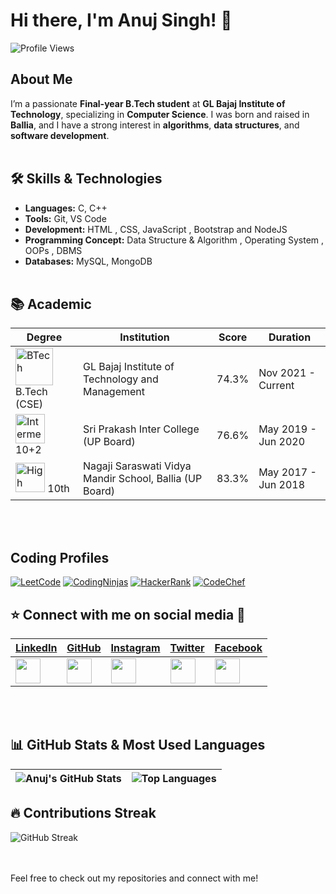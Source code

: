 # Hi there, I'm Anuj Singh! 👋
![Profile Views](https://hits.sh/github.com/anujsingh21.svg?style=for-the-badge&label=Profile%20Views&color=informational&labelColor=gray)

## About Me
I’m a passionate **Final-year B.Tech student** at **GL Bajaj Institute of Technology**, specializing in **Computer Science**. I was born and raised in **Ballia**, and I have a strong interest in **algorithms**, **data structures**, and **software development**.
<br><br>

## 🛠 Skills & Technologies
- **Languages:** C, C++
- **Tools:** Git, VS Code
- **Development:** HTML , CSS, JavaScript , Bootstrap and NodeJS
- **Programming Concept:** Data Structure & Algorithm , Operating System , OOPs , DBMS
- **Databases:** MySQL, MongoDB
<br><br>

## 📚 Academic

| Degree | Institution | Score | Duration |
| --- | --- | --- | --- |
| <img src="https://www.glbitm.org/Uploads/image/846imguf_LogoGLBajaj.jpg" alt="BTech" width="60"/> B.Tech (CSE) | GL Bajaj Institute of Technology and Management | 74.3% | Nov 2021 - Current |
| <img src="https://seeklogo.com/images/B/board-of-high-school-intermediate-uttar-pradesh-logo-C72295BBDE-seeklogo.com.png" alt="Intermediate" width="47"/> 10+2  | Sri Prakash Inter College (UP Board) | 76.6% | May 2019 - Jun 2020 |
| <img src="https://seeklogo.com/images/B/board-of-high-school-intermediate-uttar-pradesh-logo-C72295BBDE-seeklogo.com.png" alt="High School" width="47"/> 10th | Nagaji Saraswati Vidya Mandir School, Ballia (UP Board) | 83.3% | May 2017 - Jun 2018 |

<br><br>
## Coding Profiles

[![LeetCode](https://img.shields.io/badge/-LeetCode-black?style=flat-square&logo=LeetCode)]([https://leetcode.com/your-username/](https://leetcode.com/u/the_anuj/))
[![CodingNinjas](https://img.shields.io/badge/-CodingNinjas-orange?style=flat-square&logo=CodingNinjas)](https://www.naukri.com/code360/profile/The_Anuj)
[![HackerRank](https://img.shields.io/badge/-HackerRank-green?style=flat-square&logo=HackerRank)](https://www.hackerrank.com/profile/anujsingh2302201)
[![CodeChef](https://img.shields.io/badge/-CodeChef-brown?style=flat-square&logo=CodeChef)](https://www.codechef.com/users/anujsingh18)


## ⭐ Connect with me on social media 📲

| [LinkedIn](https://www.linkedin.com/in/anuj-singh-56a21a227/) | [GitHub](https://github.com/anujsingh21) | [Instagram](https://www.instagram.com/kunwaranuj_?igshid=MWpuemtuYnM0ZzkwNw==) | [Twitter](https://x.com/KunwarAnujSing5?t=KUQ3bYzZcVg-4E691WPW4A&s=09) | [Facebook](https://facebook.com/your-facebook-id) |
| --- | --- | --- | --- | --- |
| <img src="https://img.icons8.com/color/48/000000/linkedin.png" width="40"/> | <img src="https://img.icons8.com/ios-glyphs/48/000000/github.png" width="40"/> | <img src="https://img.icons8.com/fluency/48/000000/instagram-new.png" width="40"/> | <img src="https://img.icons8.com/color/48/000000/twitter.png" width="40"/> | <img src="https://img.icons8.com/color/48/000000/facebook.png" width="40"/> |


<br><br>


## 📊 GitHub Stats & Most Used Languages

| ![Anuj's GitHub Stats](https://github-readme-stats.vercel.app/api?username=anujsingh21&show_icons=true&theme=radical) | ![Top Languages](https://github-readme-stats.vercel.app/api/top-langs/?username=anujsingh21&layout=compact&theme=radical) |
| --- | --- |


## 🔥 Contributions Streak

![GitHub Streak](https://github-readme-streak-stats.herokuapp.com/?user=anujsingh21&theme=radical)

<br><br>
Feel free to check out my repositories and connect with me!
